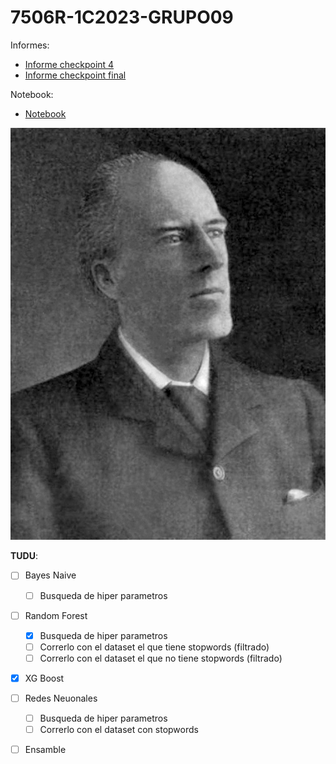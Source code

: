 # 7506R-1C2023-GRUPO09
Informes:
- [Informe checkpoint 4](informe/7506R_TP1_GRUPO09_CHP4_REPORTE.pdf)
- [Informe checkpoint final](informe/7506R_TP1_GRUPO09_REPORTE_FINAL.pdf)

Notebook:
- [Notebook](7506R-1C2023-GRUPO09-CHP04.ipynb)


![Karl Pearson](informe/images/Karl_Pearson.jpg) 




**TUDU**:
- [ ] Bayes Naive
    - [ ] Busqueda de hiper parametros

- [ ] Random Forest
    - [X] Busqueda de hiper parametros
    - [ ] Correrlo con el dataset el que tiene stopwords (filtrado)
    - [ ] Correrlo con el dataset el que no tiene stopwords (filtrado)

- [X] XG Boost

- [ ] Redes Neuonales
    - [ ] Busqueda de hiper parametros
    - [ ] Correrlo con el dataset con stopwords

- [ ] Ensamble

